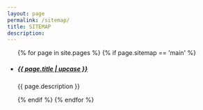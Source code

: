 ```yaml
---
layout: page
permalink: /sitemap/
title: SITEMAP
description: 
---
```


<ul class="post-list">
{% for page in site.pages %}
     {% if page.sitemap == 'main' %}
        <!-- initial for loop content goes here-->
    <li>
        <h5><a href="{{ page.url | prepend: site.baseurl }}">{{ page.title | upcase }}</a></h5>
      <p class="post-meta hug">{{ page.description }}</p>
      </li>
       {% endif %}
{% endfor %}
</ul>
